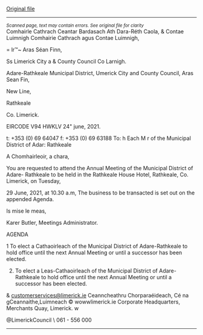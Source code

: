 [Original file](https://www.limerick.ie/sites/default/files/media/documents/2021-06/00-agenda-29th-june-2021_1.pdf)

---
*<small>Scanned page, text may contain errors. See original file for clarity</small>*  
Comhairle Cathrach Ceantar Bardasach Ath Dara-Réth Caola,
& Contae Luimnigh Comhairie Cathrach agus Contae Luimnigh,

= lr™~ Aras Séan Finn,

Ss Limerick City a
& County Council Co Larnigh.

Adare-Rathkeale Municipal District,
Umerick City and County Council,
Aras Sean Fin,

New Line,

Rathkeale

Co. Limerick.

EIRCODE V94 HWKLV
24" june, 2021.

t: +353 (0) 69 64047
f: +353 (0) 69 63188
To: h Each M r of the Municipal District of Adar:
Rathkeale

A Chomhairleoir, a chara,

You are requested to attend the Annual Meeting of the Municipal District of Adare-
Rathkeale to be held in the Rathkeale House Hotel, Rathkeale, Co. Limerick, on Tuesday,

29 June, 2021, at 10.30 a.m, The business to be transacted is set out on the appended
Agenda.

Is mise le meas,

Karer Butler,
Meetings Administrator.

AGENDA

1 To elect a Cathaoirleach of the Municipal District of Adare-Rathkeale to hold office
until the next Annual Meeting or until a successor has been elected.

2. To elect a Leas-Cathaoirleach of the Municipal District of Adare-Rathkeale to hold
office until the next Annual Meeting or until a successor has been elected.

& customerservices@limerick.ie
Ceanncheathru Chorparaéideach, Cé na gCeannaithe,Luimneach © wowwlimerick.ie
Corporate Headquarters, Merchants Quay, Limerick. w

@LimerickCouncil
\ 061 - 556 000


---
